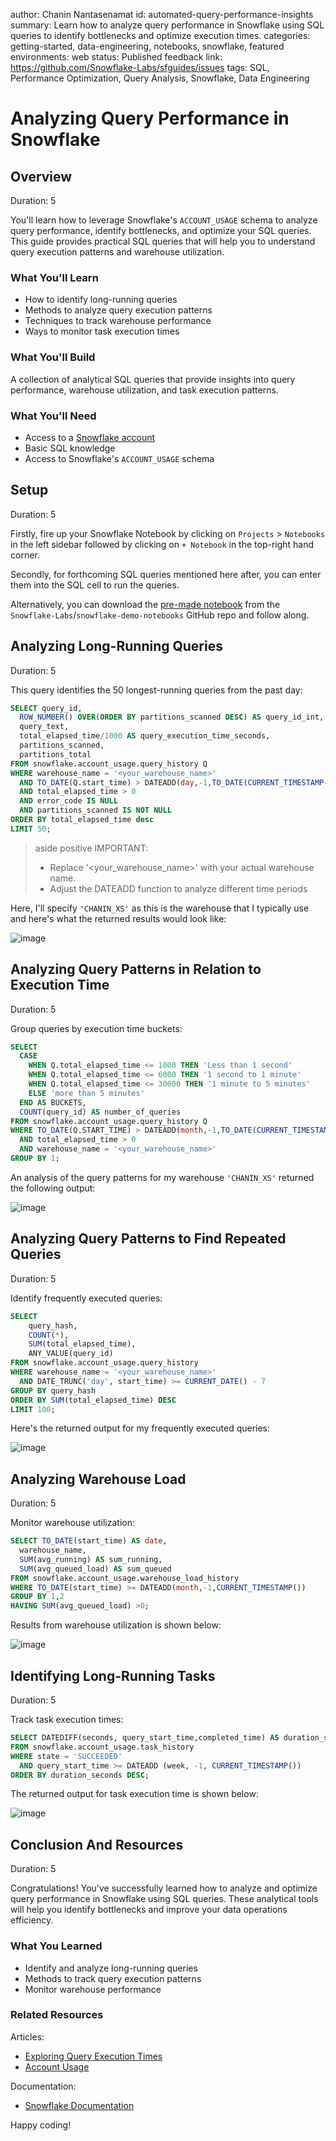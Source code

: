 author: Chanin Nantasenamat
id: automated-query-performance-insights
summary: Learn how to analyze query performance in Snowflake using SQL queries to identify bottlenecks and optimize execution times.
categories: getting-started, data-engineering, notebooks, snowflake, featured
environments: web
status: Published
feedback link: https://github.com/Snowflake-Labs/sfguides/issues
tags: SQL, Performance Optimization, Query Analysis, Snowflake, Data Engineering

# Analyzing Query Performance in Snowflake
<!-- ------------------------ -->
## Overview
Duration: 5

You'll learn how to leverage Snowflake's `ACCOUNT_USAGE` schema to analyze query performance, identify bottlenecks, and optimize your SQL queries. This guide provides practical SQL queries that will help you to understand query execution patterns and warehouse utilization.

### What You'll Learn
- How to identify long-running queries
- Methods to analyze query execution patterns
- Techniques to track warehouse performance
- Ways to monitor task execution times

### What You'll Build
A collection of analytical SQL queries that provide insights into query performance, warehouse utilization, and task execution patterns.

### What You'll Need
- Access to a [Snowflake account](https://signup.snowflake.com/)
- Basic SQL knowledge
- Access to Snowflake's `ACCOUNT_USAGE` schema

<!-- ------------------------ -->
## Setup
Duration: 5

Firstly, fire up your Snowflake Notebook by clicking on `Projects` > `Notebooks` in the left sidebar followed by clicking on `+ Notebook` in the top-right hand corner.

Secondly, for forthcoming SQL queries mentioned here after, you can enter them into the SQL cell to run the queries.

Alternatively, you can download the [pre-made notebook](https://github.com/Snowflake-Labs/snowflake-demo-notebooks/tree/main/Query_Performance_Insights) from the `Snowflake-Labs`/`snowflake-demo-notebooks` GitHub repo and follow along.

<!-- ------------------------ -->
## Analyzing Long-Running Queries
Duration: 5

This query identifies the 50 longest-running queries from the past day:

```sql
SELECT query_id,
  ROW_NUMBER() OVER(ORDER BY partitions_scanned DESC) AS query_id_int,
  query_text,
  total_elapsed_time/1000 AS query_execution_time_seconds,
  partitions_scanned,
  partitions_total
FROM snowflake.account_usage.query_history Q
WHERE warehouse_name = '<your_warehouse_name>' 
  AND TO_DATE(Q.start_time) > DATEADD(day,-1,TO_DATE(CURRENT_TIMESTAMP()))
  AND total_elapsed_time > 0
  AND error_code IS NULL
  AND partitions_scanned IS NOT NULL
ORDER BY total_elapsed_time desc
LIMIT 50;
```

> aside positive
> IMPORTANT:
> - Replace '<your_warehouse_name>' with your actual warehouse name.
> - Adjust the DATEADD function to analyze different time periods

Here, I'll specify `'CHANIN_XS'` as this is the warehouse that I typically use and here's what the returned results would look like:

![image](assets/img01.PNG)

<!-- ------------------------ -->
## Analyzing Query Patterns in Relation to Execution Time
Duration: 5

Group queries by execution time buckets:

```sql
SELECT
  CASE
    WHEN Q.total_elapsed_time <= 1000 THEN 'Less than 1 second'
    WHEN Q.total_elapsed_time <= 6000 THEN '1 second to 1 minute'
    WHEN Q.total_elapsed_time <= 30000 THEN '1 minute to 5 minutes'
    ELSE 'more than 5 minutes'
  END AS BUCKETS,
  COUNT(query_id) AS number_of_queries
FROM snowflake.account_usage.query_history Q
WHERE TO_DATE(Q.START_TIME) > DATEADD(month,-1,TO_DATE(CURRENT_TIMESTAMP()))
  AND total_elapsed_time > 0
  AND warehouse_name = '<your_warehouse_name>'
GROUP BY 1;
```

An analysis of the query patterns for my warehouse `'CHANIN_XS'` returned the following output:

![image](assets/img02.PNG)

<!-- ------------------------ -->
## Analyzing Query Patterns to Find Repeated Queries
Duration: 5

Identify frequently executed queries:

```sql
SELECT
    query_hash,
    COUNT(*),
    SUM(total_elapsed_time),
    ANY_VALUE(query_id)
FROM snowflake.account_usage.query_history
WHERE warehouse_name = '<your_warehouse_name>'
  AND DATE_TRUNC('day', start_time) >= CURRENT_DATE() - 7
GROUP BY query_hash
ORDER BY SUM(total_elapsed_time) DESC
LIMIT 100;
```
Here's the returned output for my frequently executed queries:

![image](assets/img03.PNG)

## Analyzing Warehouse Load
Duration: 5

Monitor warehouse utilization:

```sql
SELECT TO_DATE(start_time) AS date,
  warehouse_name,
  SUM(avg_running) AS sum_running,
  SUM(avg_queued_load) AS sum_queued
FROM snowflake.account_usage.warehouse_load_history
WHERE TO_DATE(start_time) >= DATEADD(month,-1,CURRENT_TIMESTAMP())
GROUP BY 1,2
HAVING SUM(avg_queued_load) >0;
```

Results from warehouse utilization is shown below:

![image](assets/img04.PNG)

<!-- ------------------------ -->
## Identifying Long-Running Tasks
Duration: 5

Track task execution times:

```sql
SELECT DATEDIFF(seconds, query_start_time,completed_time) AS duration_seconds,*
FROM snowflake.account_usage.task_history
WHERE state = 'SUCCEEDED'
  AND query_start_time >= DATEADD (week, -1, CURRENT_TIMESTAMP())
ORDER BY duration_seconds DESC;
```

The returned output for task execution time is shown below:

![image](assets/img05.PNG)

<!-- ------------------------ -->
## Conclusion And Resources
Duration: 5

Congratulations! You've successfully learned how to analyze and optimize query performance in Snowflake using SQL queries. These analytical tools will help you identify bottlenecks and improve your data operations efficiency.

### What You Learned
- Identify and analyze long-running queries
- Methods to track query execution patterns
- Monitor warehouse performance

### Related Resources
Articles:
- [Exploring Query Execution Times](https://docs.snowflake.com/en/user-guide/performance-query-exploring)
- [Account Usage](https://docs.snowflake.com/en/sql-reference/account-usage)

Documentation:
- [Snowflake Documentation](https://docs.snowflake.com/)

Happy coding!
